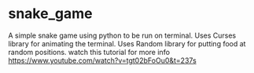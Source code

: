 # snake_game
A simple snake game using python to be run on terminal.
Uses Curses library for animating the terminal.
Uses Random library for putting food at random positions.
watch this tutorial for more info https://www.youtube.com/watch?v=tgt02bFoOu0&t=237s
